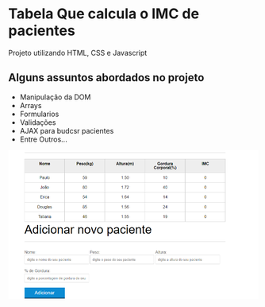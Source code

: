 <h1>Tabela Que calcula o IMC de pacientes</h1>

<p>Projeto utilizando HTML, CSS e Javascript</p>

<h2>Alguns assuntos abordados no projeto</h2>
<ul>
    <li>Manipulação da DOM</li>
    <li>Arrays</li>
    <li>Formularios</li>
    <li>Validações</li>
    <li>AJAX para budcsr pacientes</li>
    <li>Entre Outros...</li>
</ul>

<img src="img/Projeto.png" alt="Imagem do Projeto">
